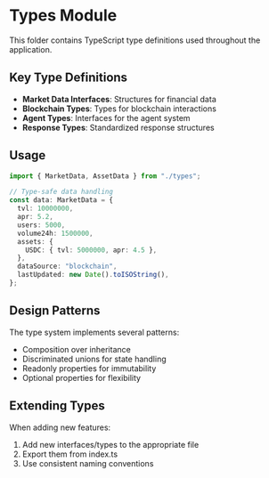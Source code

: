 # Types Module

This folder contains TypeScript type definitions used throughout the application.

## Key Type Definitions

- **Market Data Interfaces**: Structures for financial data
- **Blockchain Types**: Types for blockchain interactions
- **Agent Types**: Interfaces for the agent system
- **Response Types**: Standardized response structures

## Usage

```typescript
import { MarketData, AssetData } from "./types";

// Type-safe data handling
const data: MarketData = {
  tvl: 10000000,
  apr: 5.2,
  users: 5000,
  volume24h: 1500000,
  assets: {
    USDC: { tvl: 5000000, apr: 4.5 },
  },
  dataSource: "blockchain",
  lastUpdated: new Date().toISOString(),
};
```

## Design Patterns

The type system implements several patterns:

- Composition over inheritance
- Discriminated unions for state handling
- Readonly properties for immutability
- Optional properties for flexibility

## Extending Types

When adding new features:

1. Add new interfaces/types to the appropriate file
2. Export them from index.ts
3. Use consistent naming conventions
